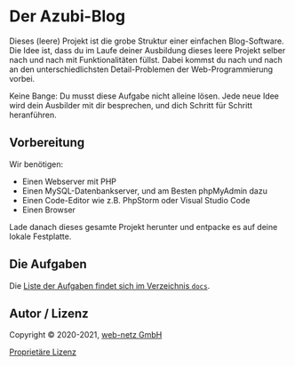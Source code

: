 Der Azubi-Blog
===============

Dieses (leere) Projekt ist die grobe Struktur einer einfachen Blog-Software. Die Idee ist, dass du im Laufe deiner Ausbildung dieses leere Projekt selber nach und nach mit Funktionalitäten füllst. Dabei kommst du nach und nach an den unterschiedlichsten Detail-Problemen der Web-Programmierung vorbei.

Keine Bange: Du musst diese Aufgabe nicht alleine lösen. Jede neue Idee wird dein Ausbilder mit dir besprechen, und dich Schritt für Schritt heranführen.

Vorbereitung
------------

Wir benötigen:

* Einen Webserver mit PHP
* Einen MySQL-Datenbankserver, und am Besten phpMyAdmin dazu
* Einen Code-Editor wie z.B. PhpStorm oder Visual Studio Code
* Einen Browser

Lade danach dieses gesamte Projekt herunter und entpacke es auf deine lokale Festplatte.

Die Aufgaben
------------

Die [Liste der Aufgaben findet sich im Verzeichnis `docs`](docs/README.md).

Autor / Lizenz
--------------

Copyright © 2020-2021, [web-netz GmbH](https://www.web-netz.de/)

[Proprietäre Lizenz](LICENSE.txt)
